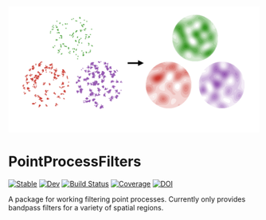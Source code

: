 <picture>
  <source media="(prefers-color-scheme: dark)" srcset="./docs/src/assets/logo-dark.png">
  <img alt="Text changing depending on mode. Light: 'So light!' Dark: 'So dark!'" src="./docs/src/assets/logo.png">
</picture>

# PointProcessFilters

[![Stable](https://img.shields.io/badge/docs-stable-blue.svg)](https://SDS-EPFL.github.io/PointProcessFilters.jl/stable/)
[![Dev](https://img.shields.io/badge/docs-dev-blue.svg)](https://SDS-EPFL.github.io/PointProcessFilters.jl/dev/)
[![Build Status](https://github.com/SDS-EPFL/PointProcessFilters.jl/actions/workflows/CI.yml/badge.svg?branch=main)](https://github.com/SDS-EPFL/PointProcessFilters.jl/actions/workflows/CI.yml?query=branch%3Amain)
[![Coverage](https://codecov.io/gh/SDS-EPFL/PointProcessFilters.jl/branch/main/graph/badge.svg)](https://codecov.io/gh/SDS-EPFL/PointProcessFilters.jl)
[![DOI](https://zenodo.org/badge/678292160.svg)](https://zenodo.org/badge/latestdoi/678292160)



A package for working filtering point processes. Currently only provides bandpass filters for a variety of spatial regions.
